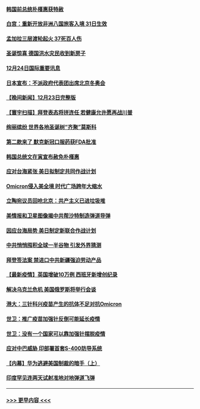 #### [韩国前总统朴槿惠获特赦](../pages/prog202/a103302444.md?t=12250000) 
#### [白宫：重新开放非洲八国旅客入境 31日生效](../pages/prog202/a103302393.md?t=12250000) 
#### [孟加拉三层渡轮起火 37死百人伤](../pages/prog202/a103302384.md?t=12250000) 
#### [圣诞惊喜 德国洪水灾民收到新房子](../pages/prog202/a103302310.md?t=12250000) 
#### [12月24日国际重要讯息](../pages/prog202/a103302265.md?t=12250000) 
#### [日本宣布：不派政府代表团出席北京冬奥会](../pages/prog202/a103302203.md?t=12250000) 
#### [【晚间新闻】12月23日完整版](../pages/prog202/a103301989.md?t=12250000) 
#### [【寰宇扫描】拜登表态将拼连任 若健康允许愿再战川普](../pages/prog202/a103301749.md?t=12250000) 
#### [绚丽缤纷 世界各地圣诞树“齐聚”莫斯科](../pages/prog202/a103301810.md?t=12250000) 
#### [第二款来了 默克新冠口服药获FDA批准](../pages/prog202/a103301778.md?t=12250000) 
#### [韩国总统文在寅宣布赦免朴槿惠](../pages/prog202/a103301942.md?t=12250000) 
#### [应对台海紧张 美日拟制定共同作战计划](../pages/prog202/a103301772.md?t=12250000) 
#### [Omicron侵入美全境 时代广场跨年大缩水](../pages/prog202/a103301837.md?t=12250000) 
#### [立陶宛议员回呛北京：共产主义已进垃圾堆](../pages/prog202/a103301789.md?t=12250000) 
#### [美情报和卫星图像揭中共帮沙特制造弹道导弹](../pages/prog202/a103301734.md?t=12250000) 
#### [因应台海局势 美日制定新联合作战计划](../pages/prog202/a103301695.md?t=12250000) 
#### [中共悄悄囤积全球一半谷物 引发外界猜测](../pages/prog202/a103301678.md?t=12250000) 
#### [拜登签法案 禁进口中共新疆强迫劳动产品](../pages/prog202/a103301625.md?t=12250000) 
#### [【最新疫情】英国增破10万例 西班牙新增创纪录](../pages/prog202/a103301655.md?t=12250000) 
#### [解决乌克兰危机 美国俄罗斯将举行会谈](../pages/prog202/a103301610.md?t=12250000) 
#### [港大：三针科兴疫苗产生的抗体不足对抗Omicron](../pages/prog202/a103301571.md?t=12250000) 
#### [世卫：推广疫苗加强针反倒可能延长疫情](../pages/prog202/a103301594.md?t=12250000) 
#### [世卫：没有一个国家可以靠加强针摆脱疫情](../pages/prog202/a103301538.md?t=12250000) 
#### [应对中巴威胁 印部署首套S-400防导系统](../pages/prog202/a103301525.md?t=12250000) 
#### [【内幕】华为逃避美国制裁的暗手（上）](../pages/prog202/a103301390.md?t=12250000) 
#### [印度罕见连两天试射准地对地弹道飞弹](../pages/prog202/a103301351.md?t=12250000) 

----
#### [ >>> 更早内容 <<< ](../indexes/prog202-earlier.md)
